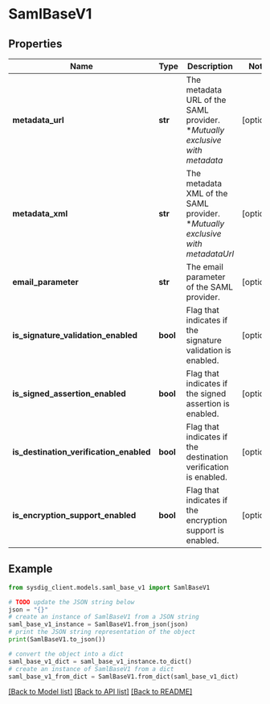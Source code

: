# SamlBaseV1


## Properties

Name | Type | Description | Notes
------------ | ------------- | ------------- | -------------
**metadata_url** | **str** | The metadata URL of the SAML provider. **Mutually exclusive with metadata* | [optional] 
**metadata_xml** | **str** | The metadata XML of the SAML provider. **Mutually exclusive with metadataUrl* | [optional] 
**email_parameter** | **str** | The email parameter of the SAML provider. | [optional] 
**is_signature_validation_enabled** | **bool** | Flag that indicates if the signature validation is enabled. | [optional] 
**is_signed_assertion_enabled** | **bool** | Flag that indicates if the signed assertion is enabled. | [optional] 
**is_destination_verification_enabled** | **bool** | Flag that indicates if the destination verification is enabled. | [optional] 
**is_encryption_support_enabled** | **bool** | Flag that indicates if the encryption support is enabled. | [optional] 

## Example

```python
from sysdig_client.models.saml_base_v1 import SamlBaseV1

# TODO update the JSON string below
json = "{}"
# create an instance of SamlBaseV1 from a JSON string
saml_base_v1_instance = SamlBaseV1.from_json(json)
# print the JSON string representation of the object
print(SamlBaseV1.to_json())

# convert the object into a dict
saml_base_v1_dict = saml_base_v1_instance.to_dict()
# create an instance of SamlBaseV1 from a dict
saml_base_v1_from_dict = SamlBaseV1.from_dict(saml_base_v1_dict)
```
[[Back to Model list]](../README.md#documentation-for-models) [[Back to API list]](../README.md#documentation-for-api-endpoints) [[Back to README]](../README.md)


